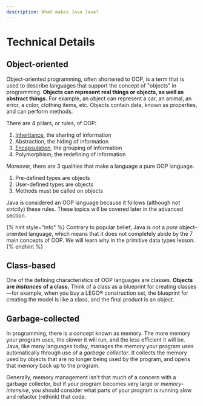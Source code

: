 ```yaml
---
description: What makes Java Java?
---
```


# Technical Details

## Object-oriented

Object-oriented programming, often shortened to OOP, is a term that is used to describe languages that support the concept of "objects" in programming. **Objects can represent real things or objects, as well as abstract things.** For example, an object can represent a car, an animal, an error, a color, clothing items, etc. Objects contain data, known as properties, and can perform methods.

There are 4 pillars, or rules, of OOP: 

1. [Inheritance](../advanced/java/inheritance-and-composition.md#inheritance), the sharing of information
2. Abstraction, the hiding of information
3. [Encapsulation](../basic-java/classes.md#instance-variables), the grouping of information
4. Polymorphism, the redefining of information

Moreover, there are 3 qualities that make a language a pure OOP language.

1. Pre-defined types are objects
2. User-defined types are objects
3. Methods must be called on objects

Java is considered an OOP language because it follows \(although not strictly\) these rules. These topics will be covered later in the advanced section. 

{% hint style="info" %}
Contrary to popular belief, Java is _not_ a _pure_ object-oriented language, which means that it does not completely abide by the 7 main concepts of OOP. We will learn why in the primitive data types lesson.
{% endhint %}

## Class-based

One of the defining characteristics of OOP languages are classes. **Objects are** _**instances**_ **of a class.** Think of a class as a blueprint for creating classes—for example, when you buy a LEGO® construction set, the blueprint for creating the model is like a class, and the final product is an object.

## Garbage-collected

In programming, there is a concept known as memory. The more memory your program uses, the slower it will run, and the less efficient it will be. Java, like many languages today, manages the memory your program uses automatically through use of a _garbage collector_. It collects the memory used by objects that are no longer being used by the program, and opens that memory back up to the program.

Generally, memory management isn't that much of a concern with a garbage collector, but if your program becomes very large or _memory-intensive_, you should consider what parts of your program is running slow and refactor \(rethink\) that code.

